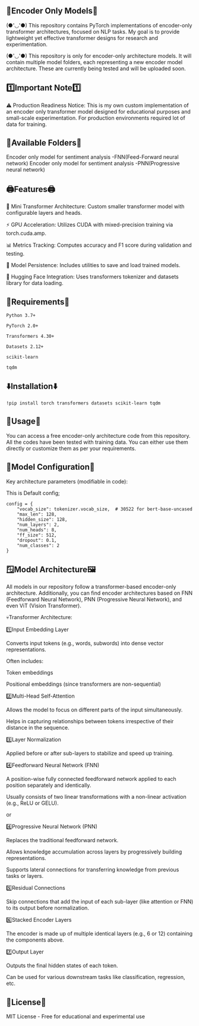 🤖Encoder Only Models🤖
-----
(●'◡'●) This repository contains PyTorch implementations of encoder-only transformer architectures, focused on NLP tasks. My goal is to provide lightweight yet effective transformer designs for research and experimentation.

(●'◡'●) This repository is only for encoder-only architecture models.
It will contain multiple model folders, each representing a new encoder model architecture. These are currently being tested and will be uploaded soon.

1️⃣Important Note1️⃣
-----
⚠️ Production Readiness Notice:
This is my own custom implementation of an encoder only transformer model designed for educational purposes and small-scale experimentation. For production environments required lot of data for training.

📂Available Folders📂
----
Encoder only model for sentiment analysis -FNN(Feed-Forward neural network)
Encoder only model for sentiment analysis -PNN(Progressive neural network)


🖨️Features🖨️
-----
🚀 Mini Transformer Architecture: Custom smaller transformer model with configurable layers and heads.

⚡ GPU Acceleration: Utilizes CUDA with mixed-precision training via torch.cuda.amp.

📊 Metrics Tracking: Computes accuracy and F1 score during validation and testing.

💾 Model Persistence: Includes utilities to save and load trained models.

🤗 Hugging Face Integration: Uses transformers tokenizer and datasets library for data loading.


📅Requirements📅
-----
`Python 3.7+`

`PyTorch 2.0+`

`Transformers 4.30+`

`Datasets 2.12+`

`scikit-learn`

`tqdm`

⬇️Installation⬇️
-----
`!pip install torch transformers datasets scikit-learn tqdm`

📂Usage📂
-----
You can access a free encoder-only architecture code from this repository. All the codes have been tested with training data. You can either use them directly or customize them as per your requirements.


🔮Model Configuration🔮
-----
Key architecture parameters (modifiable in code):

This is Default config;

```
config = {
    "vocab_size": tokenizer.vocab_size,  # 30522 for bert-base-uncased
    "max_len": 128,
    "hidden_size": 128,
    "num_layers": 2,
    "num_heads": 8,
    "ff_size": 512,
    "dropout": 0.1,
    "num_classes": 2
}
```

🪟Model Architecture🖼️
----
All models in our repository follow a transformer-based encoder-only architecture. Additionally, you can find encoder architectures based on FNN (Feedforward Neural Network), PNN (Progressive Neural Network), and even ViT (Vision Transformer).

💀Transformer Architecture:

1️⃣Input Embedding Layer

Converts input tokens (e.g., words, subwords) into dense vector representations.

Often includes:

Token embeddings

Positional embeddings (since transformers are non-sequential)

2️⃣Multi-Head Self-Attention

Allows the model to focus on different parts of the input simultaneously.

Helps in capturing relationships between tokens irrespective of their distance in the sequence.

3️⃣Layer Normalization

Applied before or after sub-layers to stabilize and speed up training.

4️⃣Feedforward Neural Network (FNN)

A position-wise fully connected feedforward network applied to each position separately and identically.

Usually consists of two linear transformations with a non-linear activation (e.g., ReLU or GELU).

or

4️⃣Progressive Neural Network (PNN)

Replaces the traditional feedforward network.

Allows knowledge accumulation across layers by progressively building representations.

Supports lateral connections for transferring knowledge from previous tasks or layers.

5️⃣Residual Connections

Skip connections that add the input of each sub-layer (like attention or FNN) to its output before normalization.

6️⃣Stacked Encoder Layers

The encoder is made up of multiple identical layers (e.g., 6 or 12) containing the components above.

7️⃣Output Layer

Outputs the final hidden states of each token.

Can be used for various downstream tasks like classification, regression, etc.


📃License📃
----
MIT License - Free for educational and experimental use

